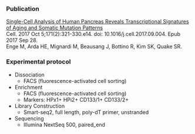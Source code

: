 ### Publication
[Single-Cell Analysis of Human Pancreas Reveals Transcriptional Signatures of Aging and Somatic Mutation Patterns](https://www.ncbi.nlm.nih.gov/pubmed/28965763)<br>
Cell. 2017 Oct 5;171(2):321-330.e14. doi: 10.1016/j.cell.2017.09.004. Epub 2017 Sep 28.<br>
Enge M, Arda HE, Mignardi M, Beausang J, Bottino R, Kim SK, Quake SR.

### Experimental protocol
- Dissociation 
  - FACS (fluorescence-activated cell sorting)
- Enrichment
  - FACS (fluorescence-activated cell sorting)
  - Markers: HPx1+ HPi2+ CD133/1+ CD133/2+
- Library Construction
  - Smart-seq2, full length, poly-dT primer, unstranded
- Sequencing
  - Illumina NextSeq 500, paired_end


